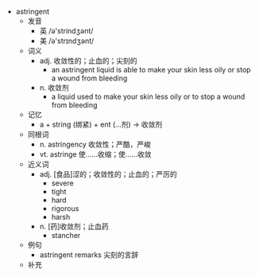 - astringent
  - 发音
    - 英 /ə'strindʒənt/
    - 美 /ə'strɪndʒənt/
  - 词义
    - adj. 收敛性的；止血的；尖刻的
      - an astringent liquid is able to make your skin less oily or stop a wound from bleeding
    - n. 收敛剂
      - a liquid used to make your skin less oily or to stop a wound from bleeding
  - 记忆
    - a + string (绑紧) + ent (…剂) → 收敛剂
  - 同根词
    - n. astringency 收敛性；严酷，严峻
    - vt. astringe 使……收缩；使……收敛
  - 近义词
    - adj. [食品]涩的；收敛性的；止血的；严厉的
      - severe
      - tight
      - hard
      - rigorous
      - harsh
    - n. [药]收敛剂；止血药
      - stancher
  - 例句
    - astringent remarks 尖刻的言辞
  - 补充